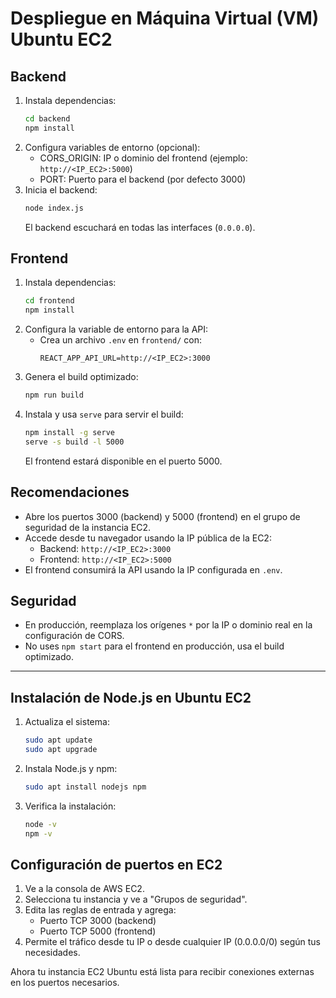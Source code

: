 # Despliegue en Máquina Virtual (VM) Ubuntu EC2

## Backend
1. Instala dependencias:
    ```bash
    cd backend
    npm install
    ```
2. Configura variables de entorno (opcional):
    - CORS_ORIGIN: IP o dominio del frontend (ejemplo: `http://<IP_EC2>:5000`)
    - PORT: Puerto para el backend (por defecto 3000)
3. Inicia el backend:
    ```bash
    node index.js
    ```
    El backend escuchará en todas las interfaces (`0.0.0.0`).

## Frontend
1. Instala dependencias:
    ```bash
    cd frontend
    npm install
    ```
2. Configura la variable de entorno para la API:
    - Crea un archivo `.env` en `frontend/` con:
      ```env
      REACT_APP_API_URL=http://<IP_EC2>:3000
      ```
3. Genera el build optimizado:
    ```bash
    npm run build
    ```
4. Instala y usa `serve` para servir el build:
    ```bash
    npm install -g serve
    serve -s build -l 5000
    ```
    El frontend estará disponible en el puerto 5000.

## Recomendaciones
- Abre los puertos 3000 (backend) y 5000 (frontend) en el grupo de seguridad de la instancia EC2.
- Accede desde tu navegador usando la IP pública de la EC2:
  - Backend: `http://<IP_EC2>:3000`
  - Frontend: `http://<IP_EC2>:5000`
- El frontend consumirá la API usando la IP configurada en `.env`.

## Seguridad
- En producción, reemplaza los orígenes `*` por la IP o dominio real en la configuración de CORS.
- No uses `npm start` para el frontend en producción, usa el build optimizado.

---

## Instalación de Node.js en Ubuntu EC2

1. Actualiza el sistema:
    ```bash
    sudo apt update
    sudo apt upgrade
    ```
2. Instala Node.js y npm:
    ```bash
    sudo apt install nodejs npm
    ```
3. Verifica la instalación:
    ```bash
    node -v
    npm -v
    ```

## Configuración de puertos en EC2

1. Ve a la consola de AWS EC2.
2. Selecciona tu instancia y ve a "Grupos de seguridad".
3. Edita las reglas de entrada y agrega:
    - Puerto TCP 3000 (backend)
    - Puerto TCP 5000 (frontend)
4. Permite el tráfico desde tu IP o desde cualquier IP (0.0.0.0/0) según tus necesidades.

Ahora tu instancia EC2 Ubuntu está lista para recibir conexiones externas en los puertos necesarios.
